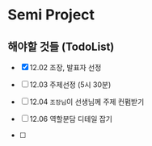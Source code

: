 # Semi Project

## 해야할 것들 (TodoList)

- [x] 12.02 조장, 발표자 선정 
- [ ] 12.03 주제선정 (5시 30분)

- [ ] 12.04 `조장님`이 선생님께 주제 컨펌받기
  
- [ ] 12.06 역할분담 디테일 잡기

- [ ] 